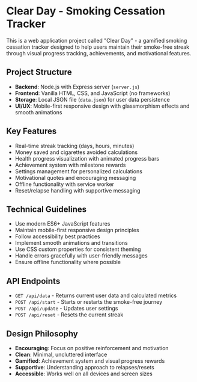 <!-- Use this file to provide workspace-specific custom instructions to Copilot. For more details, visit https://code.visualstudio.com/docs/copilot/copilot-customization#_use-a-githubcopilotinstructionsmd-file -->

# Clear Day - Smoking Cessation Tracker

This is a web application project called "Clear Day" - a gamified smoking cessation tracker designed to help users maintain their smoke-free streak through visual progress tracking, achievements, and motivational features.

## Project Structure

- **Backend**: Node.js with Express server (`server.js`)
- **Frontend**: Vanilla HTML, CSS, and JavaScript (no frameworks)
- **Storage**: Local JSON file (`data.json`) for user data persistence
- **UI/UX**: Mobile-first responsive design with glassmorphism effects and smooth animations

## Key Features

- Real-time streak tracking (days, hours, minutes)
- Money saved and cigarettes avoided calculations
- Health progress visualization with animated progress bars
- Achievement system with milestone rewards
- Settings management for personalized calculations
- Motivational quotes and encouraging messaging
- Offline functionality with service worker
- Reset/relapse handling with supportive messaging

## Technical Guidelines

- Use modern ES6+ JavaScript features
- Maintain mobile-first responsive design principles
- Follow accessibility best practices
- Implement smooth animations and transitions
- Use CSS custom properties for consistent theming
- Handle errors gracefully with user-friendly messages
- Ensure offline functionality where possible

## API Endpoints

- `GET /api/data` - Returns current user data and calculated metrics
- `POST /api/start` - Starts or restarts the smoke-free journey
- `POST /api/update` - Updates user settings
- `POST /api/reset` - Resets the current streak

## Design Philosophy

- **Encouraging**: Focus on positive reinforcement and motivation
- **Clean**: Minimal, uncluttered interface
- **Gamified**: Achievement system and visual progress rewards
- **Supportive**: Understanding approach to relapses/resets
- **Accessible**: Works well on all devices and screen sizes
